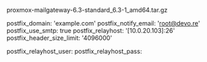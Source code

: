 proxmox-mailgateway-6.3-standard_6.3-1_amd64.tar.gz

postfix_domain: 'example.com'
postfix_notify_email: 'root@devo.re'
postfix_use_smtp: true
postfix_relayhost: '[10.0.20.103]:26'
postfix_header_size_limit: '4096000'


postfix_relayhost_user:
postfix_relayhost_pass:
